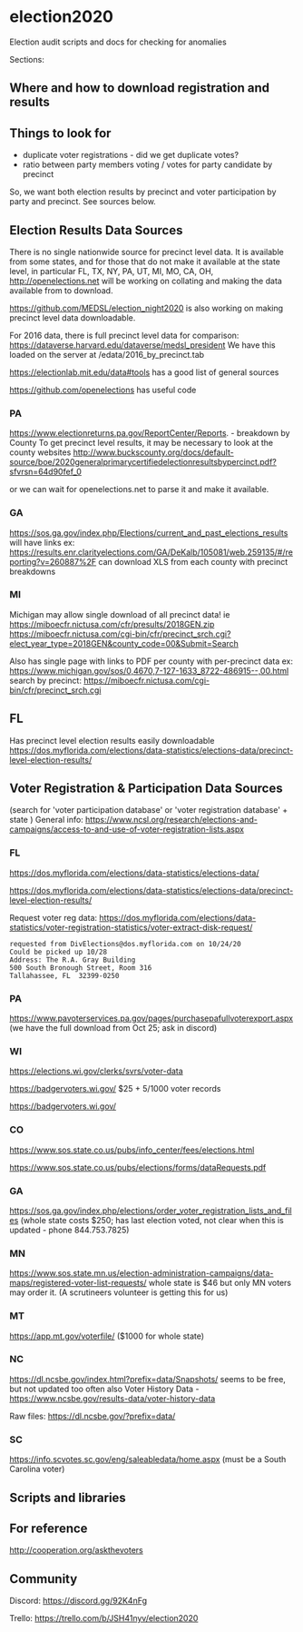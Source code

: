 # election2020
Election audit scripts and docs for checking for anomalies

Sections:

## Where and how to download registration and results

## Things to look for

- duplicate voter registrations - did we get duplicate votes?
- ratio between party members voting / votes for party candidate by precinct

So, we want both election results by precinct and voter participation by party and precinct.  See sources below.

## Election Results Data Sources

There is no single nationwide source for precinct level data.  It is available from some states, and for those that do not make it available at the state level, in particular FL, TX, NY, PA, UT, MI, MO, CA, OH, http://openelections.net will be working on collating and making the data available from  to download.

https://github.com/MEDSL/election_night2020 is also working on making precinct level data downloadable.

For 2016 data, there is full precinct level data for comparison: https://dataverse.harvard.edu/dataverse/medsl_president 
We have this loaded on the server at /edata/2016_by_precinct.tab

https://electionlab.mit.edu/data#tools has a good list of general sources

https://github.com/openelections has useful code 

### PA
https://www.electionreturns.pa.gov/ReportCenter/Reports. - breakdown by County
To get precinct level results, it may be necessary to look at the county websites
http://www.buckscounty.org/docs/default-source/boe/2020generalprimarycertifiedelectionresultsbypercinct.pdf?sfvrsn=64d90fef_0

or we can wait for openelections.net to parse it and make it available.

### GA
https://sos.ga.gov/index.php/Elections/current_and_past_elections_results will have links
ex: https://results.enr.clarityelections.com/GA/DeKalb/105081/web.259135/#/reporting?v=260887%2F
can download XLS from each county with precinct breakdowns

### MI
Michigan may allow single download of all precinct data!
ie https://miboecfr.nictusa.com/cfr/presults/2018GEN.zip
https://miboecfr.nictusa.com/cgi-bin/cfr/precinct_srch.cgi?elect_year_type=2018GEN&county_code=00&Submit=Search

Also has single page with links to PDF per county with per-precinct data
ex: https://www.michigan.gov/sos/0,4670,7-127-1633_8722-486915--,00.html
search by precinct: https://miboecfr.nictusa.com/cgi-bin/cfr/precinct_srch.cgi

## FL
Has precinct level election results easily downloadable
https://dos.myflorida.com/elections/data-statistics/elections-data/precinct-level-election-results/


## Voter Registration & Participation Data Sources

(search for 'voter participation database' or 'voter registration database' + state )
General info: https://www.ncsl.org/research/elections-and-campaigns/access-to-and-use-of-voter-registration-lists.aspx

### FL
https://dos.myflorida.com/elections/data-statistics/elections-data/

https://dos.myflorida.com/elections/data-statistics/elections-data/precinct-level-election-results/

Request voter reg data: https://dos.myflorida.com/elections/data-statistics/voter-registration-statistics/voter-extract-disk-request/
```
requested from DivElections@dos.myflorida.com on 10/24/20
Could be picked up 10/28
Address: The R.A. Gray Building
500 South Bronough Street, Room 316
Tallahassee, FL  32399-0250
```
### PA
https://www.pavoterservices.pa.gov/pages/purchasepafullvoterexport.aspx
(we have the full download from Oct 25; ask in discord)

### WI
https://elections.wi.gov/clerks/svrs/voter-data

https://badgervoters.wi.gov/  $25 + 5/1000 voter records

https://badgervoters.wi.gov/
 

### CO
https://www.sos.state.co.us/pubs/info_center/fees/elections.html

https://www.sos.state.co.us/pubs/elections/forms/dataRequests.pdf

### GA
https://sos.ga.gov/index.php/elections/order_voter_registration_lists_and_files
(whole state costs $250; has last election voted, not clear when this is updated - phone 844.753.7825)

### MN
https://www.sos.state.mn.us/election-administration-campaigns/data-maps/registered-voter-list-requests/
whole state is $46 but only MN voters may order it.
(A scrutineers volunteer is getting this for us)

### MT
https://app.mt.gov/voterfile/  ($1000 for whole state)

### NC
https://dl.ncsbe.gov/index.html?prefix=data/Snapshots/
seems to be free, but not updated too often
also Voter History Data - https://www.ncsbe.gov/results-data/voter-history-data

Raw files: https://dl.ncsbe.gov/?prefix=data/

### SC
https://info.scvotes.sc.gov/eng/saleabledata/home.aspx
(must be a South Carolina voter)

## Scripts and libraries

## For reference

http://cooperation.org/askthevoters

## Community

Discord: https://discord.gg/92K4nFg

Trello: https://trello.com/b/JSH41nyv/election2020
